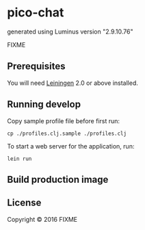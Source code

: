 # pico-chat

generated using Luminus version "2.9.10.76"

FIXME

## Prerequisites

You will need [Leiningen][1] 2.0 or above installed.

[1]: https://github.com/technomancy/leiningen

## Running develop
Copy sample profile file before first run:

    cp ./profiles.clj.sample ./profiles.clj

To start a web server for the application, run:

    lein run


## Build production image


## License

Copyright © 2016 FIXME
